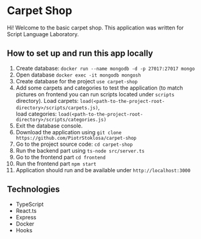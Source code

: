 # Carpet Shop

Hi! Welcome to the basic carpet shop. This application was written for Script Language Laboratory.

## How to set up and run this app locally

1. Create database: ```docker run --name mongodb -d -p 27017:27017 mongo```
2. Open database ```docker exec -it mongodb mongosh```
3. Create database for the project ```use carpet-shop```
4. Add some carpets and categories to test the application (to match pictures on frontend you can run scripts located
   under ```scripts``` directory). Load carpets: ```load(<path-to-the-project-root-directory>/scripts/carpets.js)```, <br> load categories: ```load(<path-to-the-project-root-directory>/scripts/categories.js)```
5. Exit the database console.
6. Download the application using ```git clone https://github.com/PiotrStoklosa/carpet-shop```
7. Go to the project source code: ```cd carpet-shop```
8. Run the backend part using ```ts-node src/server.ts```
9. Go to the frontend part ```cd frontend```
10. Run the frontend part ```npm start```
11. Application should run and be available under ```http://localhost:3000```


## Technologies

- TypeScript
- React.ts
- Express
- Docker
- Hooks
